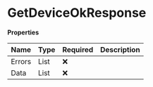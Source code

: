 # GetDeviceOkResponse

**Properties**

| Name   | Type            | Required | Description |
| :----- | :-------------- | :------- | :---------- |
| Errors | List<Error>     | ❌       |             |
| Data   | List<DeviceGet> | ❌       |             |

<!-- This file was generated by liblab | https://liblab.com/ -->
